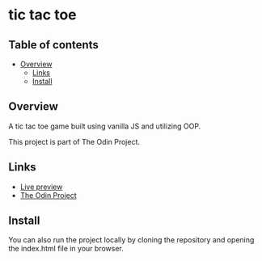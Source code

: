 # tic tac toe

## Table of contents

- [Overview](#overview)
    - [Links](#links)
    - [Install](#install)

## Overview

A tic tac toe game built using vanilla JS and utilizing OOP.

This project is part of The Odin Project.

## Links

- [Live preview](https://aapujji.github.io/tictactoe)
- [The Odin Project](https://www.theodinproject.com/)

## Install

You can also run the project locally by cloning the repository and opening the index.html file in your browser.
